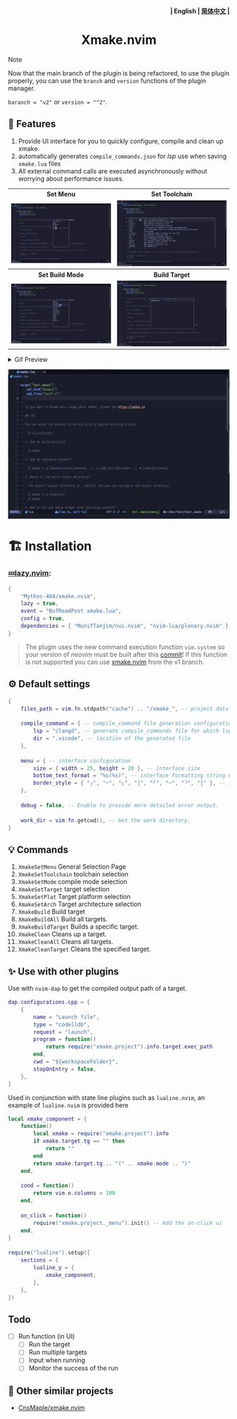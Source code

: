 <p align="right">
    <b>| English | <a href="README_zh.md">简体中文</a> |</b>
</p>

<h1 align="center">Xmake.nvim</h1>

> [!Note]
> Now that the main branch of the plugin is being refactored, to use the plugin properly, you can use the `branch` and `version` functions of the plugin manager.
>
> `baranch = "v2"` or `version = "^2"`.

## 🎐 Features

1. Provide UI interface for you to quickly configure, compile and clean up xmake.
2. automatically generates `compile_commands.json` for _lsp_ use when saving `xmake.lua` files
3. All external command calls are executed asynchronously without worrying about performance issues.

<table>
    <tr>
        <th>Set Menu</th>
        <th>Set Toolchain</th>
    </tr>
    <tr>
        <td>
            <img src="./assets/XmakeSetMenu.png" />
        </td>
        <td>
            <img src="./assets/XmakeSetToolchain.png" />
        </td>
    </tr>
    <tr>
        <th>Set Build Mode</th>
        <th>Build Target</th>
    </tr>
    <tr>
        <td>
            <img src="./assets/XmakeSetMode.png" />
        </td>
        <td>
            <img src="./assets/XmakeBuildTarget.png" />
        </td>
    </tr>
</table>

<details><summary>Gif Preview</summary></details>

![XmakePreviewGif](./assets/XmakePreview.gif)

</details>

# 🏗 Installation

### [💤lazy.nvim](https://github.com/folke/lazy.nvim):

```lua
{
    "Mythos-404/xmake.nvim",
    lazy = true,
    event = "BufReadPost xmake.lua",
    config = true,
    dependencies = { "MunifTanjim/nui.nvim", "nvim-lua/plenary.nvim" },
}
```

> The plugin uses the new command execution function `vim.system` so your version of _neovim_ must be built after this [commit](https://github.com/neovim/neovim/pull/23827)!
> If this function is not supported you can use [xmake.nvim](https://github.com/Mythos-404/xmake.nvim/tree/v1) from the v1 branch.

## ⚙️ Default settings

```lua
{
    files_path = vim.fn.stdpath("cache") .. "/xmake_", -- project data saved by plugin

    compile_command = { -- compile_command file generation configuration
        lsp = "clangd", -- generate compile_commands file for which lsp to read
        dir = ".vscode", -- location of the generated file
    },

    menu = { -- interface configuration
        size = { width = 25, height = 20 }, -- interface size
        bottom_text_format = "%s(%s)", -- interface formatting string Generated by default: `"xmake_test(debug)"`
        border_style = { "╭", "─", "╮", "│", "╯", "─", "╰", "│" }, -- interface border see nui.nvim documentation for more detail
    },

    debug = false, -- Enable to provide more detailed error output.

    work_dir = vim.fn.getcwd(), -- Get the work directory.
}
```

## 💡 Commands

1. `XmakeSetMenu` General Selection Page
2. `XmakeSetToolchain` toolchain selection
3. `XmakeSetMode` compile mode selection
4. `XmakeSetTarget` target selection
5. `XmakeSetPlat` Target platform selection
6. `XmakeSetArch` Target architecture selection
7. `XmakeBuild` Build target
8. `XmakeBuildAll` Build all targets.
9. `XmakeBuildTarget` Builds a specific target.
10. `XmakeClean` Cleans up a target.
11. `XmakeCleanAll` Cleans all targets.
12. `XmakeCleanTarget` Cleans the specified target.

## ✨ Use with other plugins

Use with `nvim-dap` to get the compiled output path of a target.

```lua
dap.configurations.cpp = {
    {
        name = "Launch file",
        type = "codelldb",
        request = "launch",
        program = function()
            return require("xmake.project").info.target.exec_path
        end,
        cwd = "${workspaceFolder}",
        stopOnEntry = false,
    },
}
```

Used in conjunction with state line plugins such as `lualine.nvim`, an example of `lualine.nvim` is provided here

```lua
local xmake_component = {
    function()
        local xmake = require("xmake.project").info
        if xmake.target.tg == "" then
            return ""
        end
        return xmake.target.tg .. "(" .. xmake.mode .. ")"
    end,

    cond = function()
        return vim.o.columns > 100
    end,

    on_click = function()
        require("xmake.project._menu").init() -- Add the on-click ui
    end,
}

require("lualine").setup({
    sections = {
        lualine_y = {
            xmake_component,
        },
    },
})
```

## Todo

-   [ ] Run function (in UI)
    -   [ ] Run the target
    -   [ ] Run multiple targets
    -   [ ] Input when running
    -   [ ] Monitor the success of the run

## 🎉 Other similar projects

-   [CnsMaple/xmake.nvim](https://github.com/CnsMaple/xmake.nvim)

